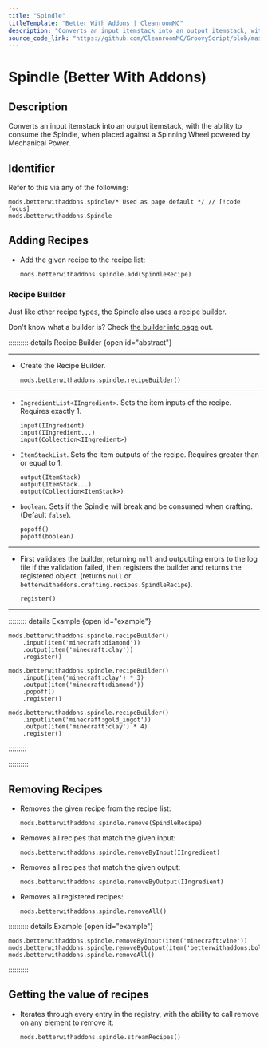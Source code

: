 ```yaml
---
title: "Spindle"
titleTemplate: "Better With Addons | CleanroomMC"
description: "Converts an input itemstack into an output itemstack, with the ability to consume the Spindle, when placed against a Spinning Wheel powered by Mechanical Power."
source_code_link: "https://github.com/CleanroomMC/GroovyScript/blob/master/src/main/java/com/cleanroommc/groovyscript/compat/mods/betterwithaddons/Spindle.java"
---
```


# Spindle (Better With Addons)

## Description

Converts an input itemstack into an output itemstack, with the ability to consume the Spindle, when placed against a Spinning Wheel powered by Mechanical Power.

## Identifier

Refer to this via any of the following:

```groovy:no-line-numbers {1}
mods.betterwithaddons.spindle/* Used as page default */ // [!code focus]
mods.betterwithaddons.Spindle
```


## Adding Recipes

- Add the given recipe to the recipe list:

    ```groovy:no-line-numbers
    mods.betterwithaddons.spindle.add(SpindleRecipe)
    ```


### Recipe Builder

Just like other recipe types, the Spindle also uses a recipe builder.

Don't know what a builder is? Check [the builder info page](../../getting_started/builder.md) out.

:::::::::: details Recipe Builder {open id="abstract"}

---

- Create the Recipe Builder.

    ```groovy:no-line-numbers
    mods.betterwithaddons.spindle.recipeBuilder()
    ```

---

- `IngredientList<IIngredient>`. Sets the item inputs of the recipe. Requires exactly 1.

    ```groovy:no-line-numbers
    input(IIngredient)
    input(IIngredient...)
    input(Collection<IIngredient>)
    ```

- `ItemStackList`. Sets the item outputs of the recipe. Requires greater than or equal to 1.

    ```groovy:no-line-numbers
    output(ItemStack)
    output(ItemStack...)
    output(Collection<ItemStack>)
    ```

- `boolean`. Sets if the Spindle will break and be consumed when crafting. (Default `false`).

    ```groovy:no-line-numbers
    popoff()
    popoff(boolean)
    ```

---

- First validates the builder, returning `null` and outputting errors to the log file if the validation failed, then registers the builder and returns the registered object. (returns `null` or `betterwithaddons.crafting.recipes.SpindleRecipe`).

    ```groovy:no-line-numbers
    register()
    ```

---

::::::::: details Example {open id="example"}
```groovy:no-line-numbers
mods.betterwithaddons.spindle.recipeBuilder()
    .input(item('minecraft:diamond'))
    .output(item('minecraft:clay'))
    .register()

mods.betterwithaddons.spindle.recipeBuilder()
    .input(item('minecraft:clay') * 3)
    .output(item('minecraft:diamond'))
    .popoff()
    .register()

mods.betterwithaddons.spindle.recipeBuilder()
    .input(item('minecraft:gold_ingot'))
    .output(item('minecraft:clay') * 4)
    .register()
```

:::::::::

::::::::::

## Removing Recipes

- Removes the given recipe from the recipe list:

    ```groovy:no-line-numbers
    mods.betterwithaddons.spindle.remove(SpindleRecipe)
    ```

- Removes all recipes that match the given input:

    ```groovy:no-line-numbers
    mods.betterwithaddons.spindle.removeByInput(IIngredient)
    ```

- Removes all recipes that match the given output:

    ```groovy:no-line-numbers
    mods.betterwithaddons.spindle.removeByOutput(IIngredient)
    ```

- Removes all registered recipes:

    ```groovy:no-line-numbers
    mods.betterwithaddons.spindle.removeAll()
    ```

:::::::::: details Example {open id="example"}
```groovy:no-line-numbers
mods.betterwithaddons.spindle.removeByInput(item('minecraft:vine'))
mods.betterwithaddons.spindle.removeByOutput(item('betterwithaddons:bolt'))
mods.betterwithaddons.spindle.removeAll()
```

::::::::::

## Getting the value of recipes

- Iterates through every entry in the registry, with the ability to call remove on any element to remove it:

    ```groovy:no-line-numbers
    mods.betterwithaddons.spindle.streamRecipes()
    ```
